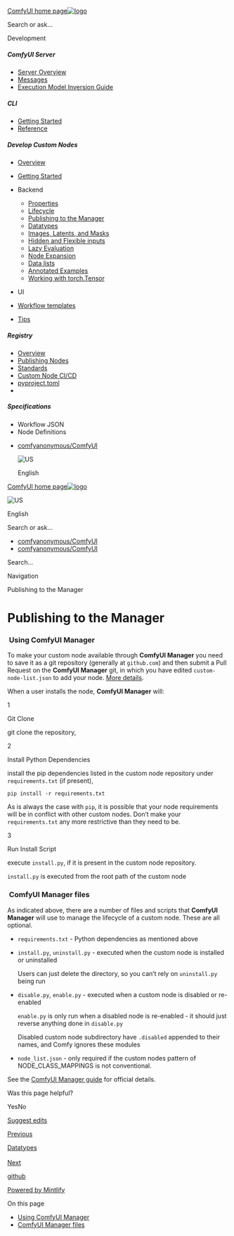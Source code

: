 [ComfyUI home page![logo](https://mintlify.s3.us-west-1.amazonaws.com/dripart/logo.png)](http://docs.comfy.org/)

Search or ask...

Development

##### ComfyUI Server

- [Server Overview](http://docs.comfy.org/essentials/comfyui-server/comms_overview)
- [Messages](http://docs.comfy.org/essentials/comfyui-server/comms_messages)
- [Execution Model Inversion Guide](http://docs.comfy.org/essentials/comfyui-server/execution_model_inversion_guide)

##### CLI

- [Getting Started](http://docs.comfy.org/comfy-cli/getting-started)
- [Reference](http://docs.comfy.org/comfy-cli/reference)

##### Develop Custom Nodes

- [Overview](http://docs.comfy.org/custom-nodes/overview)
- [Getting Started](http://docs.comfy.org/custom-nodes/walkthrough)
- Backend
  
  - [Properties](http://docs.comfy.org/custom-nodes/backend/server_overview)
  - [Lifecycle](http://docs.comfy.org/custom-nodes/backend/lifecycle)
  - [Publishing to the Manager](http://docs.comfy.org/custom-nodes/backend/manager)
  - [Datatypes](http://docs.comfy.org/custom-nodes/backend/datatypes)
  - [Images, Latents, and Masks](http://docs.comfy.org/custom-nodes/backend/images_and_masks)
  - [Hidden and Flexible inputs](http://docs.comfy.org/custom-nodes/backend/more_on_inputs)
  - [Lazy Evaluation](http://docs.comfy.org/custom-nodes/backend/lazy_evaluation)
  - [Node Expansion](http://docs.comfy.org/custom-nodes/backend/expansion)
  - [Data lists](http://docs.comfy.org/custom-nodes/backend/lists)
  - [Annotated Examples](http://docs.comfy.org/custom-nodes/backend/snippets)
  - [Working with torch.Tensor](http://docs.comfy.org/custom-nodes/backend/tensors)
- UI
- [Workflow templates](http://docs.comfy.org/custom-nodes/workflow_templates)
- [Tips](http://docs.comfy.org/custom-nodes/tips)

##### Registry

- [Overview](http://docs.comfy.org/registry/overview)
- [Publishing Nodes](http://docs.comfy.org/registry/publishing)
- [Standards](http://docs.comfy.org/registry/standards)
- [Custom Node CI/CD](http://docs.comfy.org/registry/cicd)
- [pyproject.toml](http://docs.comfy.org/registry/specifications)
- [](http://docs.comfy.org/)

##### Specifications

- Workflow JSON
- Node Definitions

<!--THE END-->

- [comfyanonymous/ComfyUI](https://github.com/comfyanonymous/ComfyUI)
  
  ![US](https://purecatamphetamine.github.io/country-flag-icons/1x1/US.svg)
  
  English

[ComfyUI home page![logo](https://mintlify.s3.us-west-1.amazonaws.com/dripart/logo.png)](http://docs.comfy.org/)

![US](https://purecatamphetamine.github.io/country-flag-icons/1x1/US.svg)

English

Search or ask...

- [comfyanonymous/ComfyUI](https://github.com/comfyanonymous/ComfyUI)
- [comfyanonymous/ComfyUI](https://github.com/comfyanonymous/ComfyUI)

Search...

Navigation

Publishing to the Manager

# Publishing to the Manager

### [​](http://docs.comfy.org#using-comfyui-manager) Using ComfyUI Manager

To make your custom node available through **ComfyUI Manager** you need to save it as a git repository (generally at `github.com`) and then submit a Pull Request on the **ComfyUI Manager** git, in which you have edited `custom-node-list.json` to add your node. [More details](https://github.com/ltdrdata/ComfyUI-Manager?tab=readme-ov-file#how-to-register-your-custom-node-into-comfyui-manager).

When a user installs the node, **ComfyUI Manager** will:

1

Git Clone

git clone the repository,

2

Install Python Dependencies

install the pip dependencies listed in the custom node repository under `requirements.txt` (if present),

```plaintext
pip install -r requirements.txt
```

As is always the case with `pip`, it is possible that your node requirements will be in conflict with other custom nodes. Don’t make your `requirements.txt` any more restrictive than they need to be.

3

Run Install Script

execute `install.py`, if it is present in the custom node repository.

`install.py` is executed from the root path of the custom node

### [​](http://docs.comfy.org#comfyui-manager-files) ComfyUI Manager files

As indicated above, there are a number of files and scripts that **ComfyUI Manager** will use to manage the lifecycle of a custom node. These are all optional.

- `requirements.txt` - Python dependencies as mentioned above
- `install.py`, `uninstall.py` - executed when the custom node is installed or uninstalled
  
  Users can just delete the directory, so you can’t rely on `uninstall.py` being run
- `disable.py`, `enable.py` - executed when a custom node is disabled or re-enabled
  
  `enable.py` is only run when a disabled node is re-enabled - it should just reverse anything done in `disable.py`
  
  Disabled custom node subdirectory have `.disabled` appended to their names, and Comfy ignores these modules
- `node_list.json` - only required if the custom nodes pattern of NODE\_CLASS\_MAPPINGS is not conventional.

See the [ComfyUI Manager guide](https://github.com/ltdrdata/ComfyUI-Manager?tab=readme-ov-file#custom-node-support-guide) for official details.

Was this page helpful?

YesNo

[Suggest edits](https://github.com/comfy-org/docs/edit/main/custom-nodes/backend/manager.mdx)

[Previous](http://docs.comfy.org/custom-nodes/backend/lifecycle)

[Datatypes  
\
Next](http://docs.comfy.org/custom-nodes/backend/datatypes)

[github](https://github.com/comfyanonymous/ComfyUI/)

[Powered by Mintlify](https://mintlify.com/preview-request?utm_campaign=poweredBy&utm_medium=referral&utm_source=docs.comfy.org)

On this page

- [Using ComfyUI Manager](http://docs.comfy.org#using-comfyui-manager)
- [ComfyUI Manager files](http://docs.comfy.org#comfyui-manager-files)